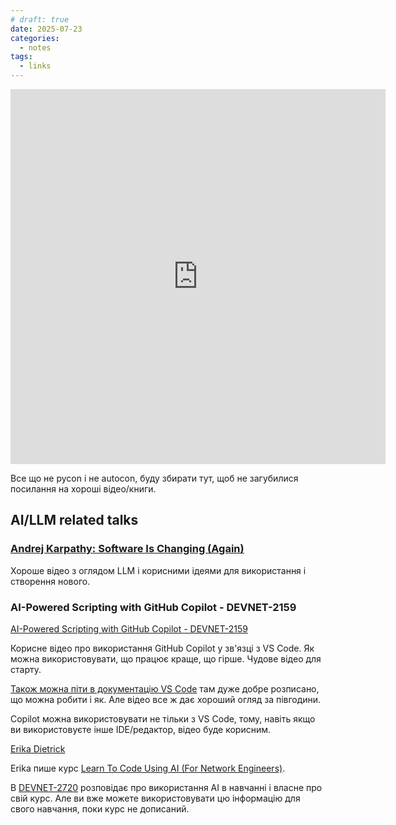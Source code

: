 ```yaml
---
# draft: true 
date: 2025-07-23
categories:
  - notes
tags:
  - links
---
```


<iframe src="https://base.monobank.ua/widget.html?type=qr&shortName=4DFyY5dZ6D5WEd&creatorPageTab=subscriptions" width="600" height="600" frameborder="0"></iframe>

Все що не pycon і не autocon, буду збирати тут, щоб не загубилися посилання на хороші
відео/книги.

<!-- more -->

## AI/LLM related talks

### [Andrej Karpathy: Software Is Changing (Again)](https://www.youtube.com/watch?v=LCEmiRjPEtQ)

Хороше відео з оглядом LLM і корисними ідеями для використання і створення нового.

### AI-Powered Scripting with GitHub Copilot - DEVNET-2159

[AI-Powered Scripting with GitHub Copilot - DEVNET-2159](https://www.ciscolive.com/on-demand/on-demand-library.html?search=%22Erika%20Dietrick%22#/session/1740098439639001dZSi)

Корисне відео про використання GitHub Copilot у зв'язці з VS Code.
Як можна використовувати, що працює краще, що гірше.
Чудове відео для старту.

[Також можна піти в документацію VS Code](https://code.visualstudio.com/docs/copilot/overview) там дуже добре розписано, що можна робити і як.
Але відео все ж дає хороший огляд за півгодини.

Copilot можна використовувати не тільки з VS Code, тому, навіть якщо ви
використовуєте інше IDE/редактор, відео буде корисним.

[Erika Dietrick](https://github.com/erdietri)

Erika пише курс [Learn To Code Using AI (For Network Engineers)](https://youtube.com/playlist?list=PLvfm4aNXLC8wiJs-YGVQXUwukv06z5NJS&si=tg15KDSnPIWsGDJw).

В [DEVNET-2720](https://www.ciscolive.com/on-demand/on-demand-library.html?search=DEVNET-2720#/session/1740098448290001dyuq)
розповідає про використання AI в навчанні і власне про свій курс. Але ви
вже можете використовувати цю інформацію для свого навчання, поки курс не
дописаний.


